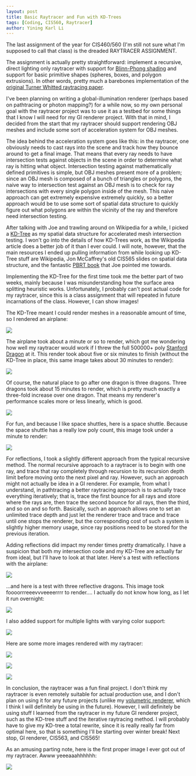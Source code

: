 ```yaml
---
layout: post
title: Basic Raytracer and Fun with KD-Trees
tags: [Coding, CIS560, Raytracer]
author: Yining Karl Li
---
```


The last assignment of the year for CIS460/560 (I'm still not sure what I'm supposed to call that class) is the dreaded RAYTRACER ASSIGNMENT.

The assignment is actually pretty straightforward: implement a recursive, direct lighting only raytracer with support for [Blinn-Phong shading](http://en.wikipedia.org/wiki/Blinn%E2%80%93Phong_shading_model) and support for basic primitive shapes (spheres, boxes, and polygon extrusions). In other words, pretty much a barebones implementation of the [original Turner Whitted raytracing paper](http://dl.acm.org/citation.cfm?id=358882).

I've been planning on writing a global-illumination renderer (perhaps based on pathtracing or photon mapping?) for a while now, so my own personal goal with the raytracer project was to use it as a testbed for some things that I know I will need for my GI renderer project. With that in mind, I decided from the start that my raytracer should support rendering OBJ meshes and include some sort of acceleration system for OBJ meshes.

The idea behind the acceleration system goes like this: in the raytracer, one obviously needs to cast rays into the scene and track how they bounce around to get a final image. That means that every ray needs to have intersection tests against objects in the scene in order to determine what ray is hitting what object. Intersection testing against mathematically defined primitives is simple, but OBJ meshes present more of a problem; since an OBJ mesh is composed of a bunch of triangles or polygons, the naive way to intersection test against an OBJ mesh is to check for ray intersections with every single polygon inside of the mesh. This naive approach can get extremely expensive extremely quickly, so a better approach would be to use some sort of spatial data structure to quickly figure out what polygons are within the vicinity of the ray and therefore need intersection testing.

After talking with Joe and trawling around on Wikipedia for a while, I picked a [KD-Tree](http://en.wikipedia.org/wiki/K-d_tree) as my spatial data structure for accelerated mesh intersection testing. I won't go into the details of how KD-Trees work, as the Wikipedia article does a better job of it than I ever could. I will note, however, that the main resources I ended up pulling information from while looking up KD-Tree stuff are Wikipedia, Jon McCaffrey's old CIS565 slides on spatial data structure, and the fantastic [PBRT book](http://www.pbrt.org/) that Joe pointed me towards.

Implementing the KD-Tree for the first time took me the better part of two weeks, mainly because I was misunderstanding how the surface area splitting heuristic works. Unfortunately, I probably can't post actual code for my raytracer, since this is a class assignment that will repeated in future incarnations of the class. However, I can show images!

The KD-Tree meant I could render meshes in a reasonable amount of time, so I rendered an airplane:

[![]({{site.url}}/content/images/2011/Dec/2.png)]({{site.url}}/content/images/2011/Dec/2.png)

The airplane took about a minute or so to render, which got me wondering how well my raytracer would work if I threw the full 500000+ poly [Stanford Dragon](http://en.wikipedia.org/wiki/Stanford_Dragon) at it. This render took about five or six minutes to finish (without the KD-Tree in place, this same image takes about 30 minutes to render):

[![]({{site.url}}/content/images/2011/Dec/5.png)]({{site.url}}/content/images/2011/Dec/5.png)

Of course, the natural place to go after one dragon is three dragons. Three dragons took about 15 minutes to render, which is pretty much exactly a three-fold increase over one dragon. That means my renderer's performance scales more or less linearly, which is good.

[![]({{site.url}}/content/images/2011/Dec/4.png)]({{site.url}}/content/images/2011/Dec/4.png)

For fun, and because I like space shuttles, here is a space shuttle. Because the space shuttle has a really low poly count, this image took under a minute to render:

[![]({{site.url}}/content/images/2011/Dec/6.png)]({{site.url}}/content/images/2011/Dec/6.png)

For reflections, I took a slightly different approach from the typical recursive method. The normal recursive approach to a raytracer is to begin with one ray, and trace that ray completely through recursion to its recursion depth limit before moving onto the next pixel and ray. However, such an approach might not actually be idea in a GI renderer. For example, from what I understand, in pathtracing a better raytracing approach is to actually trace everything iteratively; that is, trace the first bounce for all rays and store where the rays are, then trace the second bounce for all rays, then the third, and so on and so forth. Basically, such an approach allows one to set an unlimited trace depth and just let the renderer trace and trace and trace until one stops the renderer, but the corresponding cost of such a system is slightly higher memory usage, since ray positions need to be stored for the previous iteration.

Adding reflections did impact my render times pretty dramatically. I have a suspicion that both my intersection code and my KD-Tree are actually far from ideal, but I'll have to look at that later. Here's a test with reflections with the airplane:

[![]({{site.url}}/content/images/2011/Dec/0.png)]({{site.url}}/content/images/2011/Dec/0.png)

...and here is a test with three reflective dragons. This image took foooorrreeevvveeeerrrr to render.... I actually do not know how long, as I let it run overnight:

[![]({{site.url}}/content/images/2011/Dec/render_test.png)]({{site.url}}/content/images/2011/Dec/render_test.png)

I also added support for multiple lights with varying color support:

[![]({{site.url}}/content/images/2011/Dec/1.png)]({{site.url}}/content/images/2011/Dec/1.png)

Here are some more images rendered with my raytracer:

[![]({{site.url}}/content/images/2011/Dec/7.png)]({{site.url}}/content/images/2011/Dec/7.png)

[![]({{site.url}}/content/images/2011/Dec/3.png)]({{site.url}}/content/images/2011/Dec/3.png)

[![]({{site.url}}/content/images/2011/Dec/render_test1.png)]({{site.url}}/content/images/2011/Dec/render_test1.png)

In conclusion, the raytracer was a fun final project. I don't think my raytracer is even remotely suitable for actual production use, and I don't plan on using it for any future projects (unlike my [volumetric renderer](http://blog.yiningkarlli.com/2011/10/a-volumetric-renderer-for-rendering-volumes.html), which I think I will definitely be using in the future). However, I will definitely be using stuff I learned from the raytracer in my future GI renderer project, such as the KD-tree stuff and the iterative raytracing method. I will probably have to give my KD-tree a total rewrite, since it is really really far from optimal here, so that is something I'll be starting over winter break! Next stop, GI renderer, CIS563, and CIS565!

As an amusing parting note, here is the first proper image I ever got out of my raytracer. Awww yeeeaaahhhhhh:

[![]({{site.url}}/content/images/2011/Dec/supersweet_raytraced_image.png)]({{site.url}}/content/images/2011/Dec/supersweet_raytraced_image.png)
